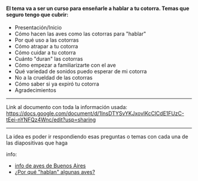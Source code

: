 #### El tema va a ser un curso para enseñarle a hablar a tu cotorra. Temas que seguro tengo que cubrir:

- Presentación/Inicio
- Cómo hacen las aves como las cotorras para "hablar"
- Por qué uso a las cotorras
- Cómo atrapar a tu cotorra
- Cómo cuidar a tu cotorra
- Cuánto "duran" las cotorras
- Cómo empezar a familiarizarte con el ave
- Qué variedad de sonidos puedo esperar de mi cotorra
- No a la crueldad de las cotorras
- Cómo saber si ya expiró tu cotorra
- Agradecimientos
----------

Link al documento con toda la información usada: https://docs.google.com/document/d/1InsDTYSvYKJxovIKcClCdE1FUzC-tEei-nYNFQz4Wnc/edit?usp=sharing

----------
La idea es poder ir respondiendo esas preguntas o temas con cada una de las diapositivas que haga




info:
- [info de aves de Buenos Aires](https://www.tiendanimal.es/articulos/porque-los-loros-hablan/)
- [¿Por qué "hablan" algunas aves?](https://www.tiendanimal.es/articulos/cotorras-argentinas/?srsltid=AfmBOoqBloEQqLEqh-HBj4wmEJCWk6QdlGZlfrkCuRaD1P57G8eHceH7)
